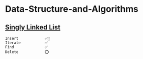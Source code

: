 # Data-Structure-and-Algorithms

## [Singly Linked List](https://github.com/ChiuzLeung/Algorithms/tree/master/SinglyLinkedList)
````
Insert            ✅🔔
Iterate           ✅
Find              ✅
Delete            ⭕
````
